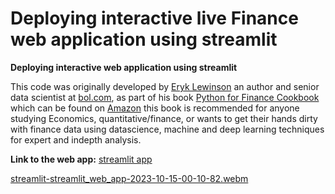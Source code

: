 # Deploying interactive live Finance web application using streamlit 
**Deploying  interactive web application using streamlit**

This code was originally developed by [Eryk Lewinson](https://www.linkedin.com/in/eryklewinson/?originalSubdomain=nl) an author and senior data scientist at [bol.com](https://www.linkedin.com/company/bol-com/), as part of his book [Python for Finance Cookbook](https://www.amazon.com/Python-Finance-Cookbook-effective-financial/dp/1803243198) which can be found on [Amazon](https://www.amazon.com/Python-Finance-Cookbook-effective-financial/dp/1803243198) this book is recommended for anyone studying Economics, quantitative/finance, or wants to get their hands dirty with finance data using datascience, machine and deep learning techniques for expert and indepth analysis.




**Link to the web app:** [streamlit app](https://appwebapp-nfbeudlvoewqpncqijysve.streamlit.app/?embed_options=dark_theme,show_footer,light_theme,show_colored_line,show_toolbar,show_padding,disable_scrolling)




[streamlit-streamlit_web_app-2023-10-15-00-10-82.webm](https://github.com/Kmohamedalie/Finance-streamlit_web_app/assets/63104472/960790b7-9172-4502-83ac-456947ccd127)
